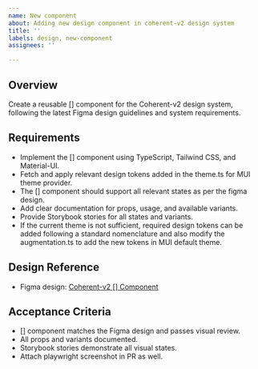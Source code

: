 ```yaml
---
name: New component
about: Adding new design component in coherent-v2 design system
title: ''
labels: design, new-component
assignees: ''

---
```


## Overview
Create a reusable [] component for the Coherent-v2 design system, following the latest Figma design guidelines and system requirements.

## Requirements
- Implement the [] component using TypeScript, Tailwind CSS, and Material-UI.
- Fetch and apply relevant design tokens added in the theme.ts for MUI theme provider.
- The [] component should support all relevant states as per the figma design.
- Add clear documentation for props, usage, and available variants.
- Provide Storybook stories for all states and variants.
- If the current theme is not sufficient, required design tokens can be added following a standard nomenclature and also modify the augmentation.ts to add the new tokens in MUI default theme.

## Design Reference
- Figma design: [Coherent-v2 [] Component](https://figma.com/design/qsvxjZOgpBMl3cHsEzPe0L/Coherent-v2-design-system?node-id=6594-974380&t=dnjg6Eth0W1DsvD6-4)

## Acceptance Criteria
- [] component matches the Figma design and passes visual review.
- All props and variants documented.
- Storybook stories demonstrate all visual states.
- Attach playwright screenshot in PR as well.
